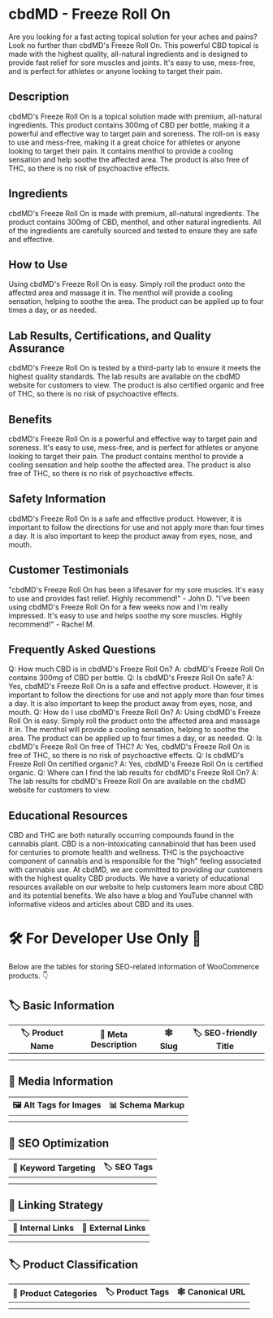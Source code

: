 # cbdMD - Freeze Roll On
Are you looking for a fast acting topical solution for your aches and pains? Look no further than cbdMD's Freeze Roll On. This powerful CBD topical is made with the highest quality, all-natural ingredients and is designed to provide fast relief for sore muscles and joints. It's easy to use, mess-free, and is perfect for athletes or anyone looking to target their pain. 
## Description
cbdMD's Freeze Roll On is a topical solution made with premium, all-natural ingredients. This product contains 300mg of CBD per bottle, making it a powerful and effective way to target pain and soreness. The roll-on is easy to use and mess-free, making it a great choice for athletes or anyone looking to target their pain. It contains menthol to provide a cooling sensation and help soothe the affected area. The product is also free of THC, so there is no risk of psychoactive effects.
## Ingredients
cbdMD's Freeze Roll On is made with premium, all-natural ingredients. The product contains 300mg of CBD, menthol, and other natural ingredients. All of the ingredients are carefully sourced and tested to ensure they are safe and effective. 
## How to Use
Using cbdMD's Freeze Roll On is easy. Simply roll the product onto the affected area and massage it in. The menthol will provide a cooling sensation, helping to soothe the area. The product can be applied up to four times a day, or as needed. 
## Lab Results, Certifications, and Quality Assurance
cbdMD's Freeze Roll On is tested by a third-party lab to ensure it meets the highest quality standards. The lab results are available on the cbdMD website for customers to view. The product is also certified organic and free of THC, so there is no risk of psychoactive effects. 
## Benefits
cbdMD's Freeze Roll On is a powerful and effective way to target pain and soreness. It's easy to use, mess-free, and is perfect for athletes or anyone looking to target their pain. The product contains menthol to provide a cooling sensation and help soothe the affected area. The product is also free of THC, so there is no risk of psychoactive effects. 
## Safety Information
cbdMD's Freeze Roll On is a safe and effective product. However, it is important to follow the directions for use and not apply more than four times a day. It is also important to keep the product away from eyes, nose, and mouth. 
## Customer Testimonials
"cbdMD's Freeze Roll On has been a lifesaver for my sore muscles. It's easy to use and provides fast relief. Highly recommend!" - John D. 
"I've been using cbdMD's Freeze Roll On for a few weeks now and I'm really impressed. It's easy to use and helps soothe my sore muscles. Highly recommend!" - Rachel M. 
## Frequently Asked Questions
Q: How much CBD is in cbdMD's Freeze Roll On?
A: cbdMD's Freeze Roll On contains 300mg of CBD per bottle. 
Q: Is cbdMD's Freeze Roll On safe?
A: Yes, cbdMD's Freeze Roll On is a safe and effective product. However, it is important to follow the directions for use and not apply more than four times a day. It is also important to keep the product away from eyes, nose, and mouth. 
Q: How do I use cbdMD's Freeze Roll On?
A: Using cbdMD's Freeze Roll On is easy. Simply roll the product onto the affected area and massage it in. The menthol will provide a cooling sensation, helping to soothe the area. The product can be applied up to four times a day, or as needed. 
Q: Is cbdMD's Freeze Roll On free of THC?
A: Yes, cbdMD's Freeze Roll On is free of THC, so there is no risk of psychoactive effects.
Q: Is cbdMD's Freeze Roll On certified organic?
A: Yes, cbdMD's Freeze Roll On is certified organic.
Q: Where can I find the lab results for cbdMD's Freeze Roll On?
A: The lab results for cbdMD's Freeze Roll On are available on the cbdMD website for customers to view.
## Educational Resources
CBD and THC are both naturally occurring compounds found in the cannabis plant. CBD is a non-intoxicating cannabinoid that has been used for centuries to promote health and wellness. THC is the psychoactive component of cannabis and is responsible for the "high" feeling associated with cannabis use. 
At cbdMD, we are committed to providing our customers with the highest quality CBD products. We have a variety of educational resources available on our website to help customers learn more about CBD and its potential benefits. We also have a blog and YouTube channel with informative videos and articles about CBD and its uses.
# 🛠️ For Developer Use Only 🔐

Below are the tables for storing SEO-related information of WooCommerce products. 👇

## 🏷️ Basic Information 

| 🏷️ Product Name | 📝 Meta Description | 🕸️ Slug | 🏷️ SEO-friendly Title |
| -------------- | ------------------ | ------ | ---------------------- |
|                |                    |        |                        |
|                |                    |        |                        |

## 📸 Media Information

| 🖼️ Alt Tags for Images | 📊 Schema Markup |
| --------------------- | --------------- |
|                       |                 |
|                       |                 |

## 🔎 SEO Optimization

| 🎯 Keyword Targeting | 🏷️ SEO Tags |
| ------------------- | ---------- |
|                     |            |
|                     |            |

## 🔗 Linking Strategy 

| 🔗 Internal Links | 🔗 External Links |
| ---------------- | ---------------- |
|                  |                  |
|                  |                  |

## 🏷️ Product Classification 

| 📂 Product Categories | 🏷️ Product Tags | 🕸️ Canonical URL |
| ------------------ | ------------ | ------------- |
|                    |              |               |
|                    |              |               |
